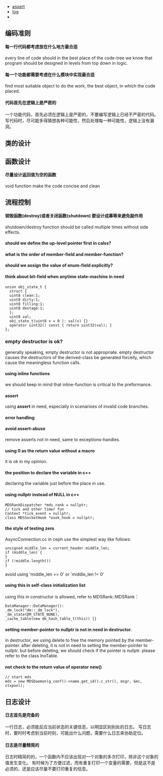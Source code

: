 - [assert](#assert)
- [log](#log)
- 
## 编码准则
#### 每一行代码都考虑放在什么地方最合适
every line of code should in the best place of the code-tree
we know that program should be designed in levels from top down in logic.

#### 每一个功能都需要考虑在什么模块中实现最合适
find most suitable object to do the work, the best object, in which the code placed.

#### 代码首先在逻辑上是严密的
一个功能代码，首先必须在逻辑上是严密的，不要编写逻辑上已经不严密的代码。
写代码时，尽可能多得猜想各种可能性，然后处理每一种可能性，逻辑上没有漏洞。

## 类的设计
## 函数设计
#### 尽量设计返回值为空的函数
void function make the code concise and clean


## 流程控制

#### 销毁函数(destroy)或者关闭函数(shutdown) 要设计成幕等来避免副作用
shutdown/destroy function should be called multiple times without side effects.

#### should we define the up-level pointer first in calss?
#### what is the order of member-field and member-function?
#### should we assign the value of enum-field explicitly?
#### think about bit-field when anytime state-machine in need
```
union obj_state_t {
  struct {
  uint8 clean:1;
  uint8 dirty:1;
  uint8 filling:1;
  uint8 destage:1;
  };
  uint8 val;
  obj_state_t(uint8 v = 0 ): val(v) {}
  operator uint32() const { return uint32(val); }
};
```

### empty destructor is ok?
generally speaking, empty destructor is not appropriate.
empty destructor causes the destructors of the derived-class be generated forcelly, which cause the meaningless function calls.

#### using inline functions
we should keep in mind that inline-function is critical to the preformance.

#### assert
using **assert** in need, especially in scenarioes of invalid code branches.

#### error handling

#### avoid assert-abuse
remove asserts not in need, same to exceptions-handles.

#### using 0 as the return value without a macro
it is ok in my opinion.

#### the position to declare the variable in c++
declaring the variable just before the place in use.

#### using nullptr instead of NULL in c++
```
MDSRankDispatcher *mds_rank = nullptr;
// tick and other timer fun
Context *tick_event = nullptr;
class MDSSocketHook *asok_hook = nullptr;
```

#### the style of testing zero
AsyncConnection.cc in ceph use the simplest way like follows:
```
unsigned middle_len = current_header.middle_len;
if (middle_len) {
}
if (!middle.length())
}
```
avoid using 'middle_len == 0' or 'middle_len != 0'

#### using this in self-class initialization list
using this in constructor is allowed, refer to MDSRank::MDSRank：
```
DataManager::DataManager():
_dm_lock("dm::_dm_lock"), 
_dm_state(DM_STATE_NONE),
_cache_table(new dm_hash_table_t(this)) {}
```

#### setting member-pointer to nullptr is not in need in destructor.
in destructor, we using delete to free the memory pointed by the member-pointer.
after deleting, it is not in need to setting the member-pointer to nullptr.
but before deleting, we should check if the pointer is nullptr.
please refer to the class InoTable.

#### not check to the return value of operator new()
```
// start mds
mds = new MDSDaemon(g_conf()->name.get_id().c_str(), msgr, &mc, ctxpool);
```


## 日志设计
#### 日志首先是完备的
一行日志，必须能反应当前状态的关键信息，以明显区别别处的日志。
写日志时，要时时考虑到当前时刻，可能出什么问题，需要什么日志来协助定位。

#### 日志是尽量精简的
日志时精简的的，一个函数内不应该出现对一个对象的多次打印，除非这个对象的值发生变化。
有时候为了方便过滤，而有重复打印一个变量的需要，但是这不是必须的，还是应该尽量不要打印重复的信息。
